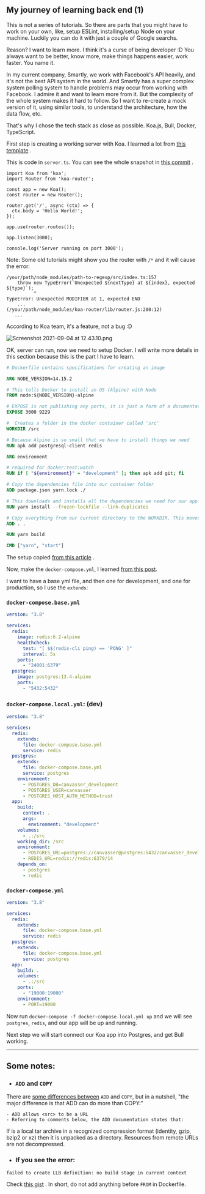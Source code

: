 ## My journey of learning back end (1)

This is not a series of tutorials. So there are parts that you might have to work on your own, like, setup ESLint, installing/setup Node on your machine. Luckily you can do it with just a couple of Google searchs.

Reason? I want to learn more. I think it's a curse of being developer :D You always want to be better, know more, make things happens easier, work faster. You name it.

In my current company, Smartly, we work with Facebook's API heavily, and it's not the best API system in the world. And Smartly has a super complex system polling system to handle problems may occur from working with Facebook. I admire it and want to learn more from it. But the complexity of the whole system makes it hard to follow. So I want to re-create a mock version of it, using similar tools, to understand the architecture, how the data flow, etc.

That's why I chose the tech stack as close as possible. Koa.js, Bull, Docker, TypeScript.

First step is creating a working server with Koa. I learned a lot from  [this template](https://github.com/javieraviles/node-typescript-koa-rest) .

This is code in `server.ts`. You can see the whole snapshot in  [this commit](https://github.com/sangdth/canvasser/commit/15f4854b3d84b850f4bfa56df5a1bf55afc8d149) .
````
import Koa from 'koa';
import Router from 'koa-router';

const app = new Koa();
const router = new Router();

router.get('/', async (ctx) => {
  ctx.body = 'Hello World!';
});

app.use(router.routes());

app.listen(3000);

console.log('Server running on port 3000');

````
Note: Some old tutorials might show you the router with `/*` and it will cause the error:
````
/your/path/node_modules/path-to-regexp/src/index.ts:157
    throw new TypeError(`Unexpected ${nextType} at ${index}, expected ${type}`);
          ^
TypeError: Unexpected MODIFIER at 1, expected END
    ...
(/your/path/node_modules/koa-router/lib/router.js:200:12)
   ...
````
According to Koa team, it's a feature, not a bug :D 

![Screenshot 2021-09-04 at 12.43.10.png](https://cdn.hashnode.com/res/hashnode/image/upload/v1630756987559/nJi6o6IDE.png)

OK, server can run, now we need to setup Docker. I will write more details in this section because this is the part I have to learn.

```Dockerfile
# Dockerfile contains specifications for creating an image

ARG NODE_VERSION=14.15.2

# This tells Docker to install an OS (Alpine) with Node
FROM node:${NODE_VERSION}-alpine

# EXPOSE is not publishing any ports, it is just a form of a documentation
EXPOSE 3000 9229

#  Creates a folder in the docker container called 'src'
WORKDIR /src

# Because Alpine is so small that we have to install things we need
RUN apk add	postgresql-client redis

ARG environment

# required for docker:test:watch
RUN if [ "${environment}" = "development" ]; then apk add git; fi

# Copy the dependencies file into our container folder
ADD package.json yarn.lock ./

# This downloads and installs all the dependencies we need for our app
RUN yarn install --frozen-lockfile --link-duplicates

# Copy everything from our current directory to the WORKDIR. This moves all of our source code
ADD . .

RUN yarn build

CMD ["yarn", "start"]
```
The setup copied  [from this article](https://towardsdatascience.com/docker-for-absolute-beginners-what-is-docker-and-how-to-use-it-examples-3d3b11efd830) .


Now, make the `docker-compose.yml`, I learned  [from this post](https://morioh.com/p/b1b47d94f1de).

I want to have a base yml file, and then one for development, and one for production, so I use the `extends`:

### `docker-compose.base.yml`
```yml
version: "3.8"

services:
  redis:
    image: redis:6.2-alpine
    healthcheck:
      test: "[ $$(redis-cli ping) == 'PONG' ]"
      interval: 5s
    ports:
      - "24001:6379"
  postgres:
    image: postgres:13.4-alpine
    ports:
      - "5432:5432"
```

### `docker-compose.local.yml`: (dev)
```yml
version: "3.8"

services:
  redis:
    extends:
      file: docker-compose.base.yml
      service: redis
  postgres:
    extends:
      file: docker-compose.base.yml
      service: postgres
    environment:
      - POSTGRES_DB=canvasser_development
      - POSTGRES_USER=canvasser
      - POSTGRES_HOST_AUTH_METHOD=trust
  app:
    build:
      context: .
      args:
        environment: "development"
    volumes:
      - .:/src
    working_dir: /src
    environment:
      - POSTGRES_URL=postgres://canvasser@postgres:5432/canvasser_development
      - REDIS_URL=redis://redis:6379/14
    depends_on:
      - postgres
      - redis

```

### `docker-compose.yml`
```yml
version: "3.8"

services:
  redis:
    extends:
      file: docker-compose.base.yml
      service: redis
  postgres:
    extends:
      file: docker-compose.base.yml
      service: postgres
  app:
    build: .
    volumes:
      - .:/src
    ports:
      - "19000:19000"
    environment:
      - PORT=19000
```

Now run `docker-compose -f docker-compose.local.yml up` and we will see `postgres`, `redis`, and our app will be up and running.

Next step we will start connect our Koa app into Postgres, and get Bull working.

---

## Some notes:

- ### `ADD` and `COPY`
There are  [some differences between](https://stackoverflow.com/questions/24958140/what-is-the-difference-between-the-copy-and-add-commands-in-a-dockerfile)  `ADD` and `COPY`, but in a nutshell, "the major difference is that ADD can do more than COPY:"

```
- ADD allows <src> to be a URL
- Referring to comments below, the ADD documentation states that:
```
> 
If is a local tar archive in a recognized compression format (identity, gzip, bzip2 or xz) then it is unpacked as a directory. Resources from remote URLs are not decompressed.


- ### If you see the error: 
```text
failed to create LLB definition: no build stage in current context
```
Check  [this gist](https://gist.github.com/pich4ya/4942fd2c854044500c90c8297a5ca994) . In short, do not add anything before `FROM` in Dockerfile.